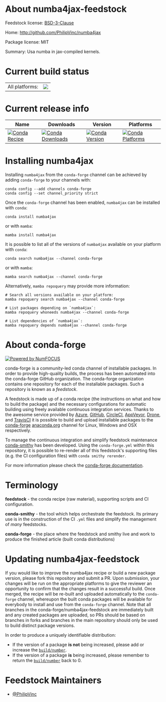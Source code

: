 About numba4jax-feedstock
=========================

Feedstock license: [BSD-3-Clause](https://github.com/conda-forge/numba4jax-feedstock/blob/main/LICENSE.txt)

Home: http://github.com/PhilipVinc/numba4jax

Package license: MIT

Summary: Usa numba in jax-compiled kernels.

Current build status
====================


<table><tr><td>All platforms:</td>
    <td>
      <a href="https://dev.azure.com/conda-forge/feedstock-builds/_build/latest?definitionId=14567&branchName=main">
        <img src="https://dev.azure.com/conda-forge/feedstock-builds/_apis/build/status/numba4jax-feedstock?branchName=main">
      </a>
    </td>
  </tr>
</table>

Current release info
====================

| Name | Downloads | Version | Platforms |
| --- | --- | --- | --- |
| [![Conda Recipe](https://img.shields.io/badge/recipe-numba4jax-green.svg)](https://anaconda.org/conda-forge/numba4jax) | [![Conda Downloads](https://img.shields.io/conda/dn/conda-forge/numba4jax.svg)](https://anaconda.org/conda-forge/numba4jax) | [![Conda Version](https://img.shields.io/conda/vn/conda-forge/numba4jax.svg)](https://anaconda.org/conda-forge/numba4jax) | [![Conda Platforms](https://img.shields.io/conda/pn/conda-forge/numba4jax.svg)](https://anaconda.org/conda-forge/numba4jax) |

Installing numba4jax
====================

Installing `numba4jax` from the `conda-forge` channel can be achieved by adding `conda-forge` to your channels with:

```
conda config --add channels conda-forge
conda config --set channel_priority strict
```

Once the `conda-forge` channel has been enabled, `numba4jax` can be installed with `conda`:

```
conda install numba4jax
```

or with `mamba`:

```
mamba install numba4jax
```

It is possible to list all of the versions of `numba4jax` available on your platform with `conda`:

```
conda search numba4jax --channel conda-forge
```

or with `mamba`:

```
mamba search numba4jax --channel conda-forge
```

Alternatively, `mamba repoquery` may provide more information:

```
# Search all versions available on your platform:
mamba repoquery search numba4jax --channel conda-forge

# List packages depending on `numba4jax`:
mamba repoquery whoneeds numba4jax --channel conda-forge

# List dependencies of `numba4jax`:
mamba repoquery depends numba4jax --channel conda-forge
```


About conda-forge
=================

[![Powered by
NumFOCUS](https://img.shields.io/badge/powered%20by-NumFOCUS-orange.svg?style=flat&colorA=E1523D&colorB=007D8A)](https://numfocus.org)

conda-forge is a community-led conda channel of installable packages.
In order to provide high-quality builds, the process has been automated into the
conda-forge GitHub organization. The conda-forge organization contains one repository
for each of the installable packages. Such a repository is known as a *feedstock*.

A feedstock is made up of a conda recipe (the instructions on what and how to build
the package) and the necessary configurations for automatic building using freely
available continuous integration services. Thanks to the awesome service provided by
[Azure](https://azure.microsoft.com/en-us/services/devops/), [GitHub](https://github.com/),
[CircleCI](https://circleci.com/), [AppVeyor](https://www.appveyor.com/),
[Drone](https://cloud.drone.io/welcome), and [TravisCI](https://travis-ci.com/)
it is possible to build and upload installable packages to the
[conda-forge](https://anaconda.org/conda-forge) [anaconda.org](https://anaconda.org/)
channel for Linux, Windows and OSX respectively.

To manage the continuous integration and simplify feedstock maintenance
[conda-smithy](https://github.com/conda-forge/conda-smithy) has been developed.
Using the ``conda-forge.yml`` within this repository, it is possible to re-render all of
this feedstock's supporting files (e.g. the CI configuration files) with ``conda smithy rerender``.

For more information please check the [conda-forge documentation](https://conda-forge.org/docs/).

Terminology
===========

**feedstock** - the conda recipe (raw material), supporting scripts and CI configuration.

**conda-smithy** - the tool which helps orchestrate the feedstock.
                   Its primary use is in the construction of the CI ``.yml`` files
                   and simplify the management of *many* feedstocks.

**conda-forge** - the place where the feedstock and smithy live and work to
                  produce the finished article (built conda distributions)


Updating numba4jax-feedstock
============================

If you would like to improve the numba4jax recipe or build a new
package version, please fork this repository and submit a PR. Upon submission,
your changes will be run on the appropriate platforms to give the reviewer an
opportunity to confirm that the changes result in a successful build. Once
merged, the recipe will be re-built and uploaded automatically to the
`conda-forge` channel, whereupon the built conda packages will be available for
everybody to install and use from the `conda-forge` channel.
Note that all branches in the conda-forge/numba4jax-feedstock are
immediately built and any created packages are uploaded, so PRs should be based
on branches in forks and branches in the main repository should only be used to
build distinct package versions.

In order to produce a uniquely identifiable distribution:
 * If the version of a package **is not** being increased, please add or increase
   the [``build/number``](https://docs.conda.io/projects/conda-build/en/latest/resources/define-metadata.html#build-number-and-string).
 * If the version of a package **is** being increased, please remember to return
   the [``build/number``](https://docs.conda.io/projects/conda-build/en/latest/resources/define-metadata.html#build-number-and-string)
   back to 0.

Feedstock Maintainers
=====================

* [@PhilipVinc](https://github.com/PhilipVinc/)

